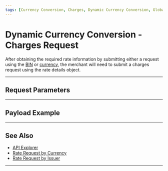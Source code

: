 ```yaml
---
tags: [Currency Conversion, Charges, Dynamic Currency Conversion, Global Currency]
---
```


# Dynamic Currency Conversion - Charges Request

After obtaining the required rate information by submitting either a request using the [BIN](?path=docs/Resources/Guides/Global-Currency/DCC-BIN-Rate-Request.md) or [currency](?path=docs/Resources/Guides/Global-Currency/DCC-Currency-Rate-Request.md), the merchant will need to submit a charges request using the rate details object.

---

## Request Parameters

---

## Payload Example

---

## See Also

- [API Explorer](../api/?type=post&path=/payments/v1/charges)
- [Rate Request by Currency](?path=docs/Resources/Guides/Global-Currency/DCC-Currency-Rate-Request.md)
- [Rate Request by Issuer](?path=docs/Resources/Guides/Global-Currency/DCC-BIN-Rate-Request.md)

---
